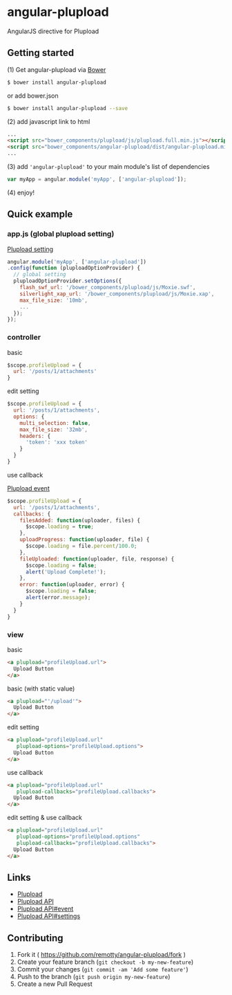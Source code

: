 # angular-plupload

AngularJS directive for Plupload

## Getting started

(1) Get angular-plupload via [Bower](http://bower.io/)

```sh
$ bower install angular-plupload
```
or add bower.json
```sh
$ bower install angular-plupload --save
```

(2) add javascript link to html

```html
...
<script src="bower_components/plupload/js/plupload.full.min.js"></script>
<script src="bower_components/angular-plupload/dist/angular-plupload.min.js"></script>
...
```

(3) add `'angular-plupload'` to your main module's list of dependencies

```javascript
var myApp = angular.module('myApp', ['angular-plupload']);
```

(4) enjoy!

## Quick example

### app.js (global plupload setting)

[Plupload setting](http://www.plupload.com/docs/Uploader#Uploader-settings-method)


```javascript
angular.module('myApp', ['angular-plupload'])
.config(function (pluploadOptionProvider) {
  // global setting
  pluploadOptionProvider.setOptions({
    flash_swf_url: '/bower_components/plupload/js/Moxie.swf',
    silverlight_xap_url: '/bower_components/plupload/js/Moxie.xap',
    max_file_size: '10mb',
    ...
  });
});
```


### controller

basic

```javascript
$scope.profileUpload = {
  url: '/posts/1/attachments'
}
```

edit setting

```javascript
$scope.profileUpload = {
  url: '/posts/1/attachments',
  options: {
    multi_selection: false,
    max_file_size: '32mb',
    headers: {
      'token': 'xxx token'
    }
  }
}
```

use callback

[Plupload event](http://www.plupload.com/docs/Uploader#events)

```javascript
$scope.profileUpload = {
  url: '/posts/1/attachments',
  callbacks: {
    filesAdded: function(uploader, files) {
      $scope.loading = true;
    },
    uploadProgress: function(uploader, file) {
      $scope.loading = file.percent/100.0;
    },
    fileUploaded: function(uploader, file, response) {
      $scope.loading = false;
      alert('Upload Complete!');
    },
    error: function(uploader, error) {
      $scope.loading = false;
      alert(error.message);
    }
  }
}
```

### view

basic

```html
<a plupload="profileUpload.url">
  Upload Button
</a>
```

basic (with static value)

```html
<a plupload="'/upload'">
  Upload Button
</a>
```

edit setting

```html
<a plupload="profileUpload.url"
   plupload-options="profileUpload.options">
  Upload Button
</a>
```

use callback

```html
<a plupload="profileUpload.url"
   plupload-callbacks="profileUpload.callbacks">
  Upload Button
</a>
```

edit setting & use callback

```html
<a plupload="profileUpload.url"
   plupload-options="profileUpload.options"
   plupload-callbacks="profileUpload.callbacks">
  Upload Button
</a>
```

## Links

* [Plupload](http://www.plupload.com/)
* [Plupload API](http://www.plupload.com/docs/API)
* [Plupload API#event](http://www.plupload.com/docs/Uploader#events)
* [Plupload API#settings](http://www.plupload.com/docs/Uploader#Uploader-settings-method)

## Contributing

1. Fork it ( https://github.com/remotty/angular-plupload/fork )
2. Create your feature branch (`git checkout -b my-new-feature`)
3. Commit your changes (`git commit -am 'Add some feature'`)
4. Push to the branch (`git push origin my-new-feature`)
5. Create a new Pull Request
